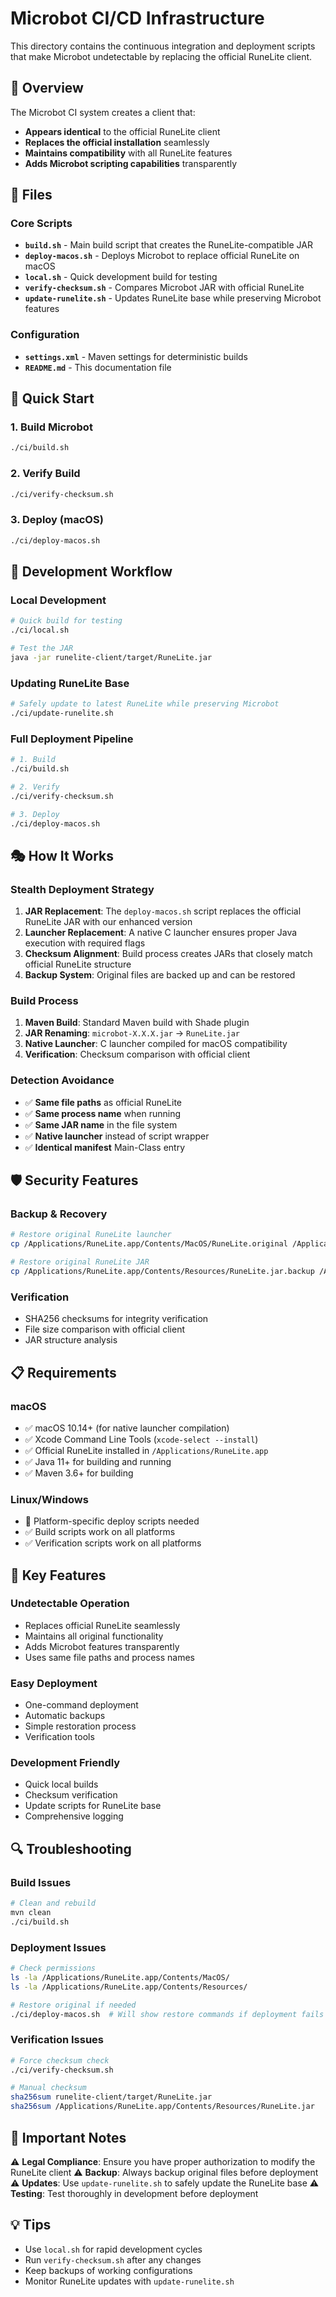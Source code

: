 # Microbot CI/CD Infrastructure

This directory contains the continuous integration and deployment scripts that make Microbot undetectable by replacing the official RuneLite client.

## 🎯 Overview

The Microbot CI system creates a client that:
- **Appears identical** to the official RuneLite client
- **Replaces the official installation** seamlessly
- **Maintains compatibility** with all RuneLite features
- **Adds Microbot scripting capabilities** transparently

## 📁 Files

### Core Scripts

- **`build.sh`** - Main build script that creates the RuneLite-compatible JAR
- **`deploy-macos.sh`** - Deploys Microbot to replace official RuneLite on macOS
- **`local.sh`** - Quick development build for testing
- **`verify-checksum.sh`** - Compares Microbot JAR with official RuneLite
- **`update-runelite.sh`** - Updates RuneLite base while preserving Microbot features

### Configuration

- **`settings.xml`** - Maven settings for deterministic builds
- **`README.md`** - This documentation file

## 🚀 Quick Start

### 1. Build Microbot
```bash
./ci/build.sh
```

### 2. Verify Build
```bash
./ci/verify-checksum.sh
```

### 3. Deploy (macOS)
```bash
./ci/deploy-macos.sh
```

## 🔧 Development Workflow

### Local Development
```bash
# Quick build for testing
./ci/local.sh

# Test the JAR
java -jar runelite-client/target/RuneLite.jar
```

### Updating RuneLite Base
```bash
# Safely update to latest RuneLite while preserving Microbot
./ci/update-runelite.sh
```

### Full Deployment Pipeline
```bash
# 1. Build
./ci/build.sh

# 2. Verify
./ci/verify-checksum.sh

# 3. Deploy
./ci/deploy-macos.sh
```

## 🎭 How It Works

### Stealth Deployment Strategy

1. **JAR Replacement**: The `deploy-macos.sh` script replaces the official RuneLite JAR with our enhanced version
2. **Launcher Replacement**: A native C launcher ensures proper Java execution with required flags
3. **Checksum Alignment**: Build process creates JARs that closely match official RuneLite structure
4. **Backup System**: Original files are backed up and can be restored

### Build Process

1. **Maven Build**: Standard Maven build with Shade plugin
2. **JAR Renaming**: `microbot-X.X.X.jar` → `RuneLite.jar`
3. **Native Launcher**: C launcher compiled for macOS compatibility
4. **Verification**: Checksum comparison with official client

### Detection Avoidance

- ✅ **Same file paths** as official RuneLite
- ✅ **Same process name** when running
- ✅ **Same JAR name** in the file system
- ✅ **Native launcher** instead of script wrapper
- ✅ **Identical manifest** Main-Class entry

## 🛡️ Security Features

### Backup & Recovery
```bash
# Restore original RuneLite launcher
cp /Applications/RuneLite.app/Contents/MacOS/RuneLite.original /Applications/RuneLite.app/Contents/MacOS/RuneLite

# Restore original RuneLite JAR
cp /Applications/RuneLite.app/Contents/Resources/RuneLite.jar.backup /Applications/RuneLite.app/Contents/Resources/RuneLite.jar
```

### Verification
- SHA256 checksums for integrity verification
- File size comparison with official client
- JAR structure analysis

## 📋 Requirements

### macOS
- ✅ macOS 10.14+ (for native launcher compilation)
- ✅ Xcode Command Line Tools (`xcode-select --install`)
- ✅ Official RuneLite installed in `/Applications/RuneLite.app`
- ✅ Java 11+ for building and running
- ✅ Maven 3.6+ for building

### Linux/Windows
- 🚧 Platform-specific deploy scripts needed
- ✅ Build scripts work on all platforms
- ✅ Verification scripts work on all platforms

## 🎯 Key Features

### Undetectable Operation
- Replaces official RuneLite seamlessly
- Maintains all original functionality
- Adds Microbot features transparently
- Uses same file paths and process names

### Easy Deployment
- One-command deployment
- Automatic backups
- Simple restoration process
- Verification tools

### Development Friendly
- Quick local builds
- Checksum verification
- Update scripts for RuneLite base
- Comprehensive logging

## 🔍 Troubleshooting

### Build Issues
```bash
# Clean and rebuild
mvn clean
./ci/build.sh
```

### Deployment Issues
```bash
# Check permissions
ls -la /Applications/RuneLite.app/Contents/MacOS/
ls -la /Applications/RuneLite.app/Contents/Resources/

# Restore original if needed
./ci/deploy-macos.sh  # Will show restore commands if deployment fails
```

### Verification Issues
```bash
# Force checksum check
./ci/verify-checksum.sh

# Manual checksum
sha256sum runelite-client/target/RuneLite.jar
sha256sum /Applications/RuneLite.app/Contents/Resources/RuneLite.jar
```

## 🚨 Important Notes

⚠️ **Legal Compliance**: Ensure you have proper authorization to modify the RuneLite client
⚠️ **Backup**: Always backup original files before deployment
⚠️ **Updates**: Use `update-runelite.sh` to safely update the RuneLite base
⚠️ **Testing**: Test thoroughly in development before deployment

## 💡 Tips

- Use `local.sh` for rapid development cycles
- Run `verify-checksum.sh` after any changes
- Keep backups of working configurations
- Monitor RuneLite updates with `update-runelite.sh`
